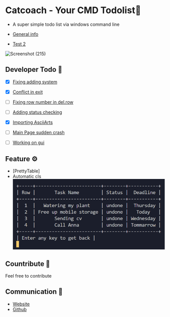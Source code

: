 # Catcoach - Your CMD Todolist📑
* A super simple todo list via windows command line



* [General info](#general-info)
* [Test 2](gdfgdffr)

![Screenshot (215)](https://github.com/Ptavangar/Catcoach/assets/89109558/d619dae5-0c5a-483f-b104-3b80c4e451f4)

## Developer Todo 📝
- [x] [Fixing adding system]()
- [x] [Conflict in exit]()
- [ ] [Fixing row number in del.row]()
- [ ] [Adding status checking]()
- [x] [Importing AsciiArts]()
- [ ] [Main Page sudden crash]()
- [ ] [Working on gui]()


## Feature ⚙
* [PrettyTable]
* Automatic cls
![data_t](data_t.png)

## Countribute 🤝
Feel free to contribute

## Communication 💌
* [Website](https://www.pariya-tavangar.ir)
* [Github](https://github.com/Ptavangar)
